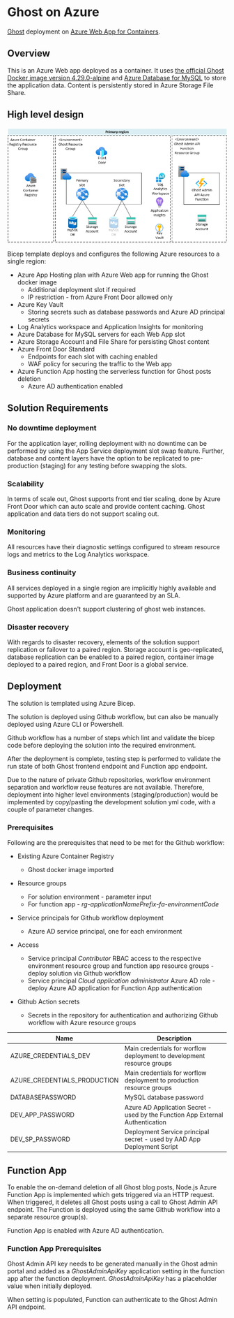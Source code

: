 # Ghost on Azure

[Ghost](https://ghost.org/) deployment on [Azure Web App for Containers](https://azure.microsoft.com/en-us/services/app-service/containers/).

## Overview

This is an Azure Web app deployed as a container. It uses [the official Ghost Docker image version 4.29.0-alpine](https://hub.docker.com/_/ghost) and [Azure Database for MySQL](https://azure.microsoft.com/en-us/services/mysql/) to store the application data. Content is persistently stored in Azure Storage File Share.

## High level design

![High level design](docs/HLD.png)

Bicep template deploys and configures the following Azure resources to a single region:

* Azure App Hosting plan with Azure Web app for running the Ghost docker image
  * Additional deployment slot if required
  * IP restriction - from Azure Front Door allowed only
* Azure Key Vault
  * Storing secrets such as database passwords and Azure AD principal secrets
* Log Analytics workspace and Application Insights for monitoring
* Azure Database for MySQL servers for each Web App slot
* Azure Storage Account and File Share for persisting Ghost content
* Azure Front Door Standard
  * Endpoints for each slot with caching enabled
  * WAF policy for securing the traffic to the Web app
* Azure Function App hosting the serverless function for Ghost posts deletion
  * Azure AD authentication enabled

## Solution Requirements

### No downtime deployment

For the application layer, rolling deployment with no downtime can be performed by using the App Service deployment slot swap feature.
Further, database and content layers have the option to be replicated to pre-production (staging) for any testing before swapping the slots.

### Scalability

In terms of scale out, Ghost supports front end tier scaling, done by Azure Front Door which can auto scale and provide content caching.
Ghost application and data tiers do not support scaling out.

### Monitoring

All resources have their diagnostic settings configured to stream resource logs and metrics to the Log Analytics workspace.

### Business continuity

All services deployed in a single region are implicitly highly available and supported by Azure platform and are guaranteed by an SLA.

Ghost application doesn't support clustering of ghost web instances.

### Disaster recovery

With regards to disaster recovery, elements of the solution support replication or failover to a paired region.
Storage account is geo-replicated, database replication can be enabled to a paired region, container image deployed to a paired region, and Front Door is a global service.

## Deployment

The solution is templated using Azure Bicep.

The solution is deployed using Github workflow, but can also be manually deployed using Azure CLI or Powershell.

Github workflow has a number of steps which lint and validate the bicep code before deploying the solution into the required environment.

After the deployment is complete, testing step is performed to validate the run state of both Ghost frontend endpoint and Function app endpoint.

Due to the nature of private Github repositories, workflow environment separation and workflow reuse features are not available. Therefore, deployment into higher level environments (staging/production) would be implemented by copy/pasting the development solution yml code, with a couple of parameter changes.

### Prerequisites

Following are the prerequisites that need to be met for the Github workflow:

* Existing Azure Container Registry
  * Ghost docker image imported

* Resource groups
  * For solution environment - parameter input
  * For function app - *rg-applicationNamePrefix-fa-environmentCode*

* Service principals for Github workflow deployment
  * Azure AD service principal, one for each environment

* Access
  * Service principal *Contributor* RBAC access to the respective environment resource group and function app resource groups - deploy solution via Github workflow
  * Service principal *Cloud application administrator* Azure AD role - deploy Azure AD application for Function App authentication

* Github Action secrets
  * Secrets in the repository for authentication and authorizing Github workflow with Azure resource groups

| Name | Description |
|---|---|
| AZURE_CREDENTIALS_DEV | Main credentials for worflow deployment to development resource groups |
| AZURE_CREDENTIALS_PRODUCTION | Main credentials for worflow deployment to production resource groups |
| DATABASEPASSWORD | MySQL database password |
| DEV_APP_PASSWORD | Azure AD Application Secret - used by the Function App External Authentication |
| DEV_SP_PASSWORD | Deployment Service principal secret - used by AAD App Deployment Script |

## Function App

To enable the on-demand deletion of all Ghost blog posts, Node.js Azure Function App is implemented which gets triggered via an HTTP request. When triggered, it deletes all Ghost posts using a call to Ghost Admin API endpoint.
The Function is deployed using the same Github workflow into a separate resource group(s).

Function App is enabled with Azure AD authentication.

### Function App Prerequisites

Ghost Admin API key needs to be generated manually in the Ghost admin portal and added as a *GhostAdminApiKey* application setting in the function app after the function deployment. *GhostAdminApiKey* has a placeholder value when initially deployed.

When setting is populated, Function can authenticate to the Ghost Admin API endpoint.

